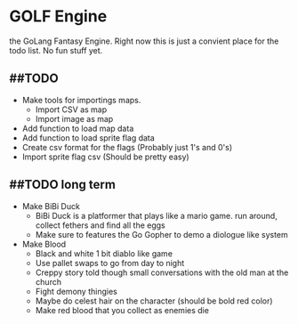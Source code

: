 # GOLF Engine
the GoLang Fantasy Engine. Right now this is just a convient place for the todo list. No fun stuff yet.

##TODO
---
* Make tools for importings maps.
  * Import CSV as map
  * Import image as map
* Add function to load map data
* Add function to load sprite flag data
* Create csv format for the flags (Probably just 1's and 0's)
* Import sprite flag csv (Should be pretty easy)

##TODO long term
---
* Make BiBi Duck
  * BiBi Duck is a platformer that plays like a mario game. run around, collect fethers and find all the eggs
  * Make sure to features the Go Gopher to demo a diologue like system
* Make Blood
  * Black and white 1 bit diablo like game
  * Use pallet swaps to go from day to night
  * Creppy story told though small conversations with the old man at the church
  * Fight demony thingies
  * Maybe do celest hair on the character (should be bold red color)
  * Make red blood that you collect as enemies die
  